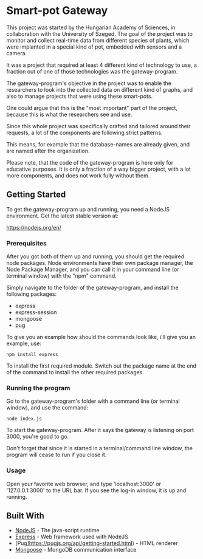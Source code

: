 # Smart-pot Gateway

This project was started by the Hungarian Academy of Sciences, in collaboration with the University of Szeged. The goal of
the project was to monitor and collect real-time data from different species of plants, which were implanted in a special
kind of pot, embedded with sensors and a camera.

It was a project that required at least 4 different kind of technology to use, a fraction out of one of those technologies was the gateway-program.

The gateway-program's objective in the project was to enable the researchers to look into the collected data on different kind
of graphs, and also to manage projects that were using these smart-pots.

One could argue that this is the "most important" part of the project, because this is what the researchers see and use.

Since this whole project was specifically crafted and tailored around their requests, a lot of the components are following strict patterns.

This means, for example that the database-names are already given, and are named after the organization.

Please note, that the code of the gateway-program is here only for educative purposes. It is only a fraction of a way bigger
project, with a lot more components, and does not work fully without them.


## Getting Started

To get the gateway-program up and running, you need a NodeJS environment. Get the latest stable version at:

https://nodejs.org/en/


### Prerequisites

After you got both of them up and running, you should get the required node packages. Node environments have their own
package manager, the Node Package Manager, and you can call it in your command line (or terminal window) with the "npm" command.

Simply navigate to the folder of the gateway-program, and install the following packages:

 - express
 - express-session
 - mongoose
 - pug

To give you an example how should the commands look like, i'll give you an example, use:

```
npm install express
```

To install the first required module. Switch out the package name at the end of the command to install the other required packages.

### Running the program

Go to the gateway-program's folder with a command line (or terminal window), and use the command:

```
node index.js
```

To start the gateway-program. After it says the gateway is listening on port 3000, you're good to go.

Don't forget that since it is started in a terminal/command line window, the program will cease to run if you close it.

### Usage

Open your favorite web browser, and type 'localhost:3000' or '127.0.0.1:3000' to the URL bar. If you see the log-in window,
it is up and running.

## Built With

* [NodeJS](https://nodejs.org/en/) - The java-script runtime
* [Express](https://expressjs.com/) - Web framework used with NodeJS
* [Pug]https://pugjs.org/api/getting-started.html) - HTML renderer
* [Mongoose](https://mongoosejs.com/) - MongoDB communication interface
